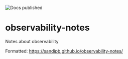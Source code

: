 ![Docs published](https://github.com/sandipb/observability-notes/workflows/docs-publish/badge.svg)

# observability-notes

Notes about observability

Formatted: https://sandipb.github.io/observability-notes/
